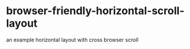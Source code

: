 browser-friendly-horizontal-scroll-layout
=========================================

an example horizontal layout with cross browser scroll
